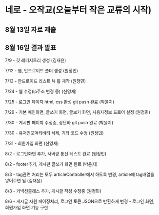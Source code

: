 # 네로 - 오작교(오늘부터 작은 교류의 시작)

## 8월 13일 자료 제출

## 8월 16일 결과 발표 

7/9 - 깃 레퍼지토리 생성 (김재윤)

7/12 - 웹, 안드로이드 폴더 생성 (원정민)

7/13 - 안드로이드 리스트 뷰 틀 제작 (원정민)

7/24 - 웹 수정(ip주소 변경 등) (신영재)

7/25 - 로그인 페이지 html, css 완성 git push 완료 (박윤지)

7/29 - 기본 메인화면, 글쓰기 화면, 글보기 화면, 사용자정보 드로어 설정 (원정민)

7/30 - 게시판 페이지 수정중, 상단바 git push 완료 (박윤지)

7/30 - 유저인포액티비티 삭제, 기타 코드 수정 (원정민)

7/31 - 회원가입 화면 (신영재)

8/2 - 로그인화면 추가, 서버랑 통신 테스트 완료 (원정민)

8/2 - footer추가, 게시판 글쓰기 화면 완료 (박윤지)

8/3 - tag관련 처리는 모두 articleController에서 하도록 변경, article에 
tag배열을 넣어주면 됨 (김재윤)

8/3 - 커넥션클래스 추가, 게시글 작성 수정중 (원정민)

8/6 - 게시글 자원 페이징처리, 로그인 토큰 JSON으로 반환하게 변경
    - 로그인 화면, 회원가입 화면 기능 구현
